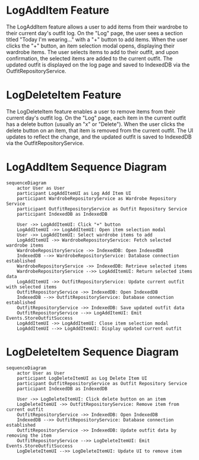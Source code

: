 # LogAddItem Feature

The LogAddItem feature allows a user to add items from their wardrobe to their current day's outfit log. On the "Log" page, the user sees a section titled "Today I'm wearing..." with a "+" button to add items. When the user clicks the "+" button, an item selection modal opens, displaying their wardrobe items. The user selects items to add to their outfit, and upon confirmation, the selected items are added to the current outfit. The updated outfit is displayed on the log page and saved to IndexedDB via the OutfitRepositoryService.

# LogDeleteItem Feature

The LogDeleteItem feature enables a user to remove items from their current day's outfit log. On the "Log" page, each item in the current outfit has a delete button (usually an "x" or "Delete"). When the user clicks the delete button on an item, that item is removed from the current outfit. The UI updates to reflect the change, and the updated outfit is saved to IndexedDB via the OutfitRepositoryService.

# LogAddItem Sequence Diagram

```mermaid
sequenceDiagram
    actor User as User
    participant LogAddItemUI as Log Add Item UI
    participant WardrobeRepositoryService as Wardrobe Repository Service
    participant OutfitRepositoryService as Outfit Repository Service
    participant IndexedDB as IndexedDB

    User ->> LogAddItemUI: Click "+" button
    LogAddItemUI ->> LogAddItemUI: Open item selection modal
    User ->> LogAddItemUI: Select wardrobe items to add
    LogAddItemUI ->> WardrobeRepositoryService: Fetch selected wardrobe items
    WardrobeRepositoryService ->> IndexedDB: Open IndexedDB
    IndexedDB -->> WardrobeRepositoryService: Database connection established
    WardrobeRepositoryService ->> IndexedDB: Retrieve selected items
    WardrobeRepositoryService -->> LogAddItemUI: Return selected items data
    LogAddItemUI ->> OutfitRepositoryService: Update current outfit with selected items
    OutfitRepositoryService ->> IndexedDB: Open IndexedDB
    IndexedDB -->> OutfitRepositoryService: Database connection established
    OutfitRepositoryService ->> IndexedDB: Save updated outfit data
    OutfitRepositoryService -->> LogAddItemUI: Emit Events.StoreOutfitSuccess
    LogAddItemUI ->> LogAddItemUI: Close item selection modal
    LogAddItemUI -->> LogAddItemUI: Display updated current outfit
```

# LogDeleteItem Sequence Diagram

```mermaid
sequenceDiagram
    actor User as User
    participant LogDeleteItemUI as Log Delete Item UI
    participant OutfitRepositoryService as Outfit Repository Service
    participant IndexedDB as IndexedDB

    User ->> LogDeleteItemUI: Click delete button on an item
    LogDeleteItemUI ->> OutfitRepositoryService: Remove item from current outfit
    OutfitRepositoryService ->> IndexedDB: Open IndexedDB
    IndexedDB -->> OutfitRepositoryService: Database connection established
    OutfitRepositoryService ->> IndexedDB: Update outfit data by removing the item
    OutfitRepositoryService -->> LogDeleteItemUI: Emit Events.StoreOutfitSuccess
    LogDeleteItemUI -->> LogDeleteItemUI: Update UI to remove item
```


